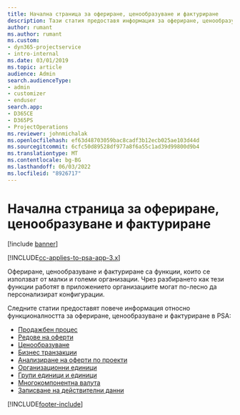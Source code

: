 ```yaml
---
title: Начална страница за офериране, ценообразуване и фактуриране
description: Тази статия предоставя информация за офериране, ценообразуване и фактуриране.
author: rumant
ms.author: rumant
ms.custom:
- dyn365-projectservice
- intro-internal
ms.date: 03/01/2019
ms.topic: article
audience: Admin
search.audienceType:
- admin
- customizer
- enduser
search.app:
- D365CE
- D365PS
- ProjectOperations
ms.reviewer: johnmichalak
ms.openlocfilehash: ef63d48703059bac8cadf3b12ecb025ae103d44d
ms.sourcegitcommit: 6cfc50d89528df977a8f6a55c1ad39d99800d9b4
ms.translationtype: MT
ms.contentlocale: bg-BG
ms.lasthandoff: 06/03/2022
ms.locfileid: "8926717"
---
```

# <a name="quoting-pricing-and-billing-home-page"></a>Начална страница за офериране, ценообразуване и фактуриране

[!include [banner](../includes/psa-now-project-operations.md)]

[!INCLUDE[cc-applies-to-psa-app-3.x](../includes/cc-applies-to-psa-app-3x.md)]

Офериране, ценообразуване и фактуриране са функции, които се използват от малки и големи организации. Чрез разбирането как тези функции работят в приложението организациите могат по-лесно да персонализират конфигурации.

Следните статии предоставят повече информация относно функционалността за офериране, ценообразуване и фактуриране в PSA:

- [Продажбен процес](basic-sales-process.md)
- [Редове на оферти](basic-quote-lines.md)
- [Ценообразуване](basic-pricing.md)
- [Бизнес транзакции](basic-business-transactions.md)
- [Анализиране на оферти по проекти](basic-analyzing-quotes.md)
- [Организационни единици](advanced-organizational.md)
- [Групи единици и единици](advanced-units.md)
- [Многокомпонентна валута](advanced-currency.md)
- [Записване на действителни данни](advanced-actuals.md)


[!INCLUDE[footer-include](../includes/footer-banner.md)]
